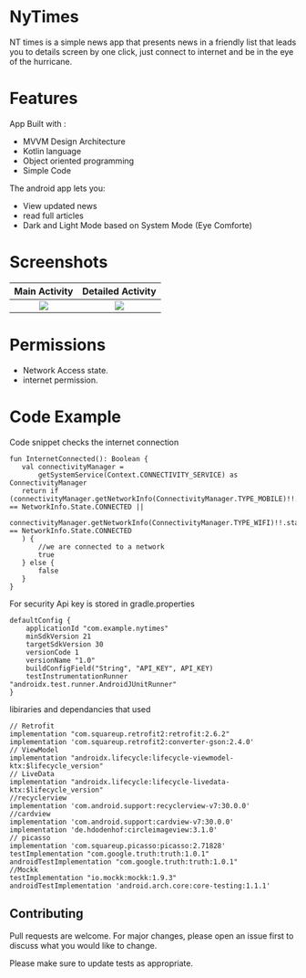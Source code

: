 # NyTimes
NT times is a simple news app that presents news in a friendly list that leads you to details screen by one click, just connect to internet and be in the eye of the hurricane.


# Features
App Built with :
* MVVM Design Architecture
* Kotlin language
* Object oriented programming
* Simple Code

The android app lets you:
* View updated news
* read full articles
*	Dark and Light Mode based on System Mode (Eye Comforte)

# Screenshots
Main Activity            |  Detailed Activity
:-------------------------:|:-------------------------:
![](https://github.com/ahmedhassan2017/NyTimes/blob/master/app/src/main/res/drawable/screen1.jpeg)  |  ![](https://github.com/ahmedhassan2017/NyTimes/blob/master/app/src/main/res/drawable/screen2.jpeg)

# Permissions
* Network Access state.
* internet permission.

# Code Example
 Code snippet checks the internet connection
 ```
 fun InternetConnected(): Boolean {
    val connectivityManager =
        getSystemService(Context.CONNECTIVITY_SERVICE) as ConnectivityManager
    return if (connectivityManager.getNetworkInfo(ConnectivityManager.TYPE_MOBILE)!!.state == NetworkInfo.State.CONNECTED ||
        connectivityManager.getNetworkInfo(ConnectivityManager.TYPE_WIFI)!!.state == NetworkInfo.State.CONNECTED
    ) {
        //we are connected to a network
        true
    } else {
        false
    }
}

```
For security Api key is stored in gradle.properties
```
defaultConfig {
    applicationId "com.example.nytimes"
    minSdkVersion 21
    targetSdkVersion 30
    versionCode 1
    versionName "1.0"
    buildConfigField("String", "API_KEY", API_KEY)
    testInstrumentationRunner "androidx.test.runner.AndroidJUnitRunner"
}
```
libiraries and dependancies that used
```
// Retrofit
implementation "com.squareup.retrofit2:retrofit:2.6.2"
implementation 'com.squareup.retrofit2:converter-gson:2.4.0'
// ViewModel
implementation "androidx.lifecycle:lifecycle-viewmodel-ktx:$lifecycle_version"
// LiveData
implementation "androidx.lifecycle:lifecycle-livedata-ktx:$lifecycle_version"
//recyclerview
implementation 'com.android.support:recyclerview-v7:30.0.0'
//cardview
implementation 'com.android.support:cardview-v7:30.0.0'
implementation 'de.hdodenhof:circleimageview:3.1.0'
// picasso
implementation 'com.squareup.picasso:picasso:2.71828'
testImplementation "com.google.truth:truth:1.0.1"
androidTestImplementation "com.google.truth:truth:1.0.1"
//Mockk
testImplementation "io.mockk:mockk:1.9.3"
androidTestImplementation 'android.arch.core:core-testing:1.1.1'

```
## Contributing
Pull requests are welcome. For major changes, please open an issue first to discuss what you would like to change.

Please make sure to update tests as appropriate.


